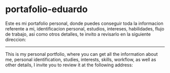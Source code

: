 # portafolio-eduardo

Este es mi portafolio personal, donde puedes conseguir toda la informacion referente a mi, identificacion personal, estudios, 
intereses, habilidades, flujo de trabajo, asi como otros detalles, te invito a revisarlo en la siguiente direccion:  

-----------------------------------------------------------------------------------------------------------------------------

This is my personal portfolio, where you can get all the information about me, personal identification, studies,
interests, skills, workflow, as well as other details, I invite you to review it at the following address: 
